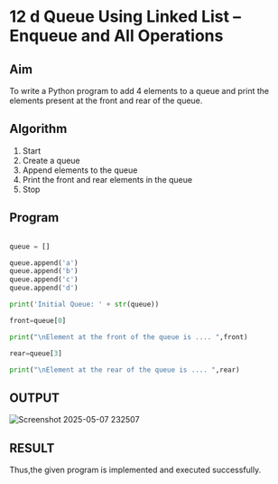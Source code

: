 # 12 d Queue Using Linked List – Enqueue and All Operations

## Aim

To write a Python program to add 4 elements to a queue and print the elements present at the front and rear of the queue.

## Algorithm

1. Start  
2. Create a queue  
3. Append elements to the queue  
4. Print the front and rear elements in the queue  
5. Stop

## Program

```python

queue = []

queue.append('a')
queue.append('b')
queue.append('c')
queue.append('d')

print('Initial Queue: ' + str(queue))

front=queue[0]

print("\nElement at the front of the queue is .... ",front)

rear=queue[3]

print("\nElement at the rear of the queue is .... ",rear)

```
## OUTPUT

![Screenshot 2025-05-07 232507](https://github.com/user-attachments/assets/c6292021-4802-4b10-bc19-da8dfac6b28c)

## RESULT

Thus,the given program is implemented and executed successfully.
